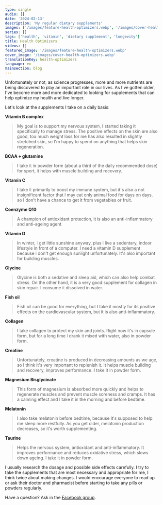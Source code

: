 ```yaml
---
type: single
audio: []
date: '2024-02-13'
description: 'My regular dietary supplements'
images: ['/images/feature-health-optimizers.webp', '/images/cover-health-optimizers.webp']
series: []
tags: ['health', 'vitamin', 'dietary supplement', 'longevity']
title: Health Optimizers
videos: []
featured_image: '/images/feature-health-optimizers.webp'
cover_image: '/images/cover-health-optimizers.webp'
translationKey: health-optimizers
language: en
mainsection: blog
---
```


Unfortunately or not, as science progresses, more and more nutrients are being discovered to play an important role in our lives. As I've gotten older, I've become more and more dedicated to looking for supplements that can help optimize my health and live longer.

Let's look at the supplements I take on a daily basis:

**Vitamin B complex**

> My goal is to support my nervous system, I started taking it specifically to manage stress. The positive effects on the skin are also good, too much weight loss for me has also resulted in slightly stretched skin, so I'm happy to spend on anything that helps skin regeneration.

**BCAA + glutamine**

> I take it in powder form (about a third of the daily recommended dose) for sport, it helps with muscle building and recovery.

**Vitamin C**

> I take it primarily to boost my immune system, but it's also a not insignificant factor that I may eat only animal food for days on days, so I don't have a chance to get it from vegetables or fruit.

**Coenzyme Q10**

> A champion of antioxidant protection, it is also an anti-inflammatory and anti-ageing agent.

**Vitamin D**

> In winter, I get little sunshine anyway, plus I live a sedentary, indoor lifestyle in front of a computer. I need a vitamin D supplement because I don't get enough sunlight unfortunately. It's also important for building muscles.

**Glycine**

> Glycine is both a sedative and sleep aid, which can also help combat stress. On the other hand, it is a very good supplement for collagen in skin repair. I consume it dissolved in water.

**Fish oil**

> Fish oil can be good for everything, but I take it mostly for its positive effects on the cardiovascular system, but it is also anti-inflammatory.

**Collagen**

> I take collagen to protect my skin and joints. Right now it's in capsule form, but for a long time I drank it mixed with water, also in powder form.

**Creatine**

> Unfortunately, creatine is produced in decreasing amounts as we age, so I think it's very important to replenish it. It helps muscle building and recovery, improves performance. I take it in powder form.

**Magnesium Bisglycinate**

> This form of magnesium is absorbed more quickly and helps to regenerate muscles and prevent muscle soreness and cramps. It has a calming effect and I take it in the morning and before bedtime.

**Melatonin**

> I also take melatonin before bedtime, because it's supposed to help me sleep more restfully. As you get older, melatonin production decreases, so it's worth supplementing.

**Taurine**

> Helps the nervous system, antioxidant and anti-inflammatory. It improves performance and reduces oxidative stress, which slows down ageing. I take it in powder form.

I usually research the dosage and possible side effects carefully. I try to take the supplements that are most necessary and appropriate for me, I think twice about making changes. I would encourage everyone to read up or ask their doctor and pharmacist before starting to take any pills or powders regularly.

Have a question? Ask in the [Facebook group](https://www.facebook.com/groups/1098348161611343 "Facebook group").
